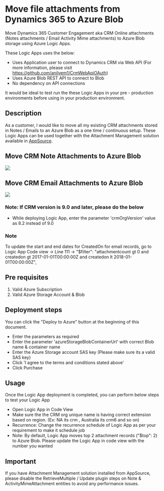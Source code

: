 # Move file attachments from Dynamics 365 to Azure Blob

Move Dynamics 365 Customer Engagement aka CRM Online attachments (Notes attachments / Email Activity Mime attachments) to Azure Blob storage using Azure Logic Apps.

These Logic Apps uses the below:

- Uses Application user to connect to Dynamics CRM via Web API (For more information, please visit <https://github.com/anilvem1/CrmWebApiOAuth>)
- Uses Azure Blob REST API to connect to Blob
- No dependency on API connections

It would be ideal to test run the these Logic Apps in your pre - production environments before using in your production environment.

## Description

As a customer, I would like to move all my existing CRM attachments stored in Notes / Emails to an Azure Blob as a one time / continuous setup.
These Logic Apps can be used together with the Attachment Management solution available in <a href="https://appsource.microsoft.com/en-us/product/dynamics-365/microsoft_labs.96257e65-dbbe-43db-b775-77cf1609530c">AppSource</a>.

## Move CRM Note Attachments to Azure Blob

<a href="https://portal.azure.com/#create/Microsoft.Template/uri/https%3A%2F%2Fraw.githubusercontent.com%2Fanilvem1%2FLAMoveCRMAttachmentsToBlob-API%2Fmaster%2FLA-API-MoveCRMNote-AttachmentsToBlob.json" target="_blank"><img src="http://azuredeploy.net/deploybutton.png"/>
</a>

## Move CRM Email Attachments to Azure Blob

<a href="https://portal.azure.com/#create/Microsoft.Template/uri/https%3A%2F%2Fraw.githubusercontent.com%2Fanilvem1%2FLAMoveCRMAttachmentsToBlob-API%2Fmaster%2FLA-API-MoveCRMEmail-AttachmentsToBlob.json" target="_blank">
<img src="http://azuredeploy.net/deploybutton.png"/>
</a>

### Note: If CRM version is 9.0 and later, please do the below

- While deploying Logic App, enter the parameter 'crmOrgVersion' value as 8.2 instead of 9.0

### Note

To update the start and end dates for CreatedOn for email records, go to Logic App Code view -> Line 111 -> "$filter": "attachmentcount gt 0 and createdon gt 2017-01-01T00:00:00Z and createdon lt 2018-01-01T00:00:00Z",

## Pre requisites

1) Valid Azure Subscription
2) Valid Azure Storage Account & Blob

## Deployment steps

You can click the "Deploy to Azure" button at the beginning of this document.

- Enter the parameters as required
- Enter the parameter 'azureStorageBlobContainerUrl' with correct Blob name & container name
- Enter the Azure Storage account SAS key (Please make sure its a valid SAS key)
- Click 'I agree to the terms and conditions stated above'
- Click Purchase

## Usage

Once the Logic App deployment is completed, you can perform below steps to test your Logic App

- Open Logic App in Code View
- Make sure the the CRM org unique name is having correct extension based on region. (Ex: NA its crm , Australia its crm6 and so on)
- Recurrence: Change the recurrence schedule of Logic App as per your requirement to make it schedule job
- Note: By default, Logic App moves top 2 attachment records ("$top": 2) to Azure Blob. Please update the Logic App in code view with the number you wanted

## Important

If you have Attachment Management solution installed from AppSource, please disable the RetrieveMultiple / Update plugin steps on Note & ActivityMimeAttachment entities to avoid any performance issues.
